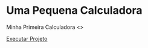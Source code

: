 # Uma Pequena Calculadora

Minha Primeira Calculadora <>

<a href="https://kemilyn1227.github.io/Calculadora/"> Executar Projeto